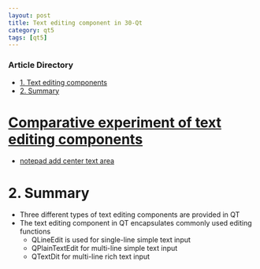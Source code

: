 ```yaml
---
layout: post
title: Text editing component in 30-Qt
category: qt5
tags: [qt5]
---
```

### Article Directory
* [1\. Text editing components](https://www.programmersought.com/article/22183439985/#1__1)
* [2\. Summary](https://www.programmersought.com/article/22183439985/#2__28)
# [Comparative experiment of text editing components](https://github.com/164419653/QT/tree/master/30_QT%E4%B8%AD%E7%9A%84%E6%96%87%E6%9C%AC%E7%BC%96%E8%BE%91%E7%BB%84%E4%BB%B6/%E4%B8%8D%E5%90%8C%E7%9A%84%E6%96%87%E6%9C%AC%E7%BC%96%E8%BE%91%E7%BB%84%E4%BB%B6)
  * [notepad add center text area](https://github.com/164419653/QT/tree/master/30_QT%E4%B8%AD%E7%9A%84%E6%96%87%E6%9C%AC%E7%BC%96%E8%BE%91%E7%BB%84%E4%BB%B6/notepad%E6%B7%BB%E5%8A%A0%E4%B8%AD%E5%BF%83%E6%96%87%E6%9C%AC%E5%8C%BA)
# 2\. Summary
* Three different types of text editing components are provided in QT
* The text editing component in QT encapsulates commonly used editing functions
  * QLineEdit is used for single-line simple text input
  * QPlainTextEdit for multi-line simple text input
  * QTextDit for multi-line rich text input

